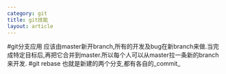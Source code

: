 ```yaml
---
category: git
title: git技能
layout: article
---
```

#git分支应用
应该由master新开branch,所有的开发及bug在新branch来做.当完成特定目标后,再把它合并到master.所以每个人可以从master拉一条新的branch来开发.
#git rebase
也就是新建的两个分支,都有各自的_commit_
